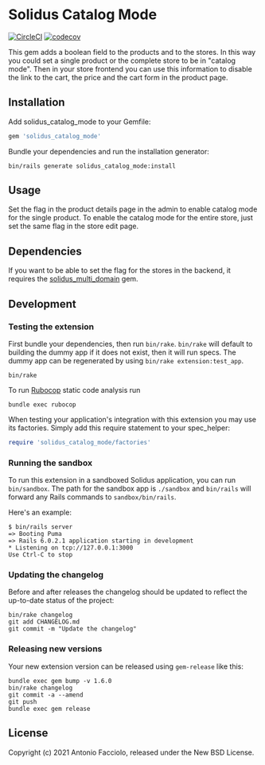 # Solidus Catalog Mode

[![CircleCI](https://circleci.com/gh/afdev82/solidus_catalog_mode.svg?style=shield)](https://circleci.com/gh/afdev82/solidus_catalog_mode)
[![codecov](https://codecov.io/gh/afdev82/solidus_catalog_mode/branch/master/graph/badge.svg)](https://codecov.io/gh/afdev82/solidus_catalog_mode)

This gem adds a boolean field to the products and to the stores.
In this way you could set a single product or the complete store to be in "catalog mode".
Then in your store frontend you can use this information to disable the link to the cart,
the price and the cart form in the product page.

## Installation

Add solidus_catalog_mode to your Gemfile:

```ruby
gem 'solidus_catalog_mode'
```

Bundle your dependencies and run the installation generator:

```shell
bin/rails generate solidus_catalog_mode:install
```

## Usage

Set the flag in the product details page in the admin to enable catalog mode for the single product.
To enable the catalog mode for the entire store, just set the same flag in the store edit page.

## Dependencies

If you want to be able to set the flag for the stores in the backend, it requires the [solidus_multi_domain](https://github.com/solidusio/solidus_multi_domain) gem.

## Development

### Testing the extension

First bundle your dependencies, then run `bin/rake`. `bin/rake` will default to building the dummy
app if it does not exist, then it will run specs. The dummy app can be regenerated by using
`bin/rake extension:test_app`.

```shell
bin/rake
```

To run [Rubocop](https://github.com/bbatsov/rubocop) static code analysis run

```shell
bundle exec rubocop
```

When testing your application's integration with this extension you may use its factories.
Simply add this require statement to your spec_helper:

```ruby
require 'solidus_catalog_mode/factories'
```

### Running the sandbox

To run this extension in a sandboxed Solidus application, you can run `bin/sandbox`. The path for
the sandbox app is `./sandbox` and `bin/rails` will forward any Rails commands to
`sandbox/bin/rails`.

Here's an example:

```
$ bin/rails server
=> Booting Puma
=> Rails 6.0.2.1 application starting in development
* Listening on tcp://127.0.0.1:3000
Use Ctrl-C to stop
```

### Updating the changelog

Before and after releases the changelog should be updated to reflect the up-to-date status of
the project:

```shell
bin/rake changelog
git add CHANGELOG.md
git commit -m "Update the changelog"
```

### Releasing new versions

Your new extension version can be released using `gem-release` like this:

```shell
bundle exec gem bump -v 1.6.0
bin/rake changelog
git commit -a --amend
git push
bundle exec gem release
```

## License

Copyright (c) 2021 Antonio Facciolo, released under the New BSD License.
